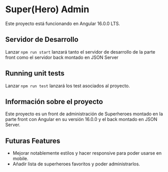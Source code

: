 # Super(Hero) Admin

Este proyecto está funcionando en Angular 16.0.0 LTS.

## Servidor de Desarrollo

Lanzar `npm run start` lanzará tanto el servidor de desarrollo de la parte front como el servidor back montado en JSON Server

## Running unit tests

Lanzar `npm run test` lanzará los test asociados al proyecto.

## Información sobre el proyecto

Este proyecto es un front de administración de Superheroes montado en la parte front con Angular en su versión 16.0.0 y el back montado en JSON Server. 

## Futuras Features

- Mejorar notablemente estilos y hacer responsive para poder usarse en mobile.
- Añadir lista de superheroes favoritos y poder administrarlos.
